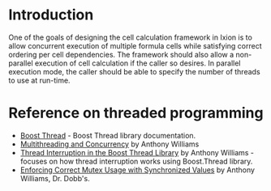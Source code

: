 # Introduction
One of the goals of designing the cell calculation framework in Ixion is to allow concurrent execution of multiple formula cells while satisfying correct ordering per cell dependencies.  The framework should also allow a non-parallel execution of cell calculation if the caller so desires.  In parallel execution mode, the caller should be able to specify the number of threads to use at run-time.

# Reference on threaded programming
* [Boost Thread](http://www.boost.org/doc/libs/1_43_0/doc/html/thread.html) - Boost Thread library documentation.
* [Multithreading and Concurrency](http://www.justsoftwaresolutions.co.uk/threading/) by Anthony Williams
* [Thread Interruption in the Boost Thread Library](http://www.justsoftwaresolutions.co.uk/threading/thread-interruption-in-boost-thread-library.html) by Anthony Williams - focuses on how thread interruption works using Boost.Thread library.
* [Enforcing Correct Mutex Usage with Synchronized Values](http://www.drdobbs.com/cpp/225200269) by Anthony Williams, Dr. Dobb's.